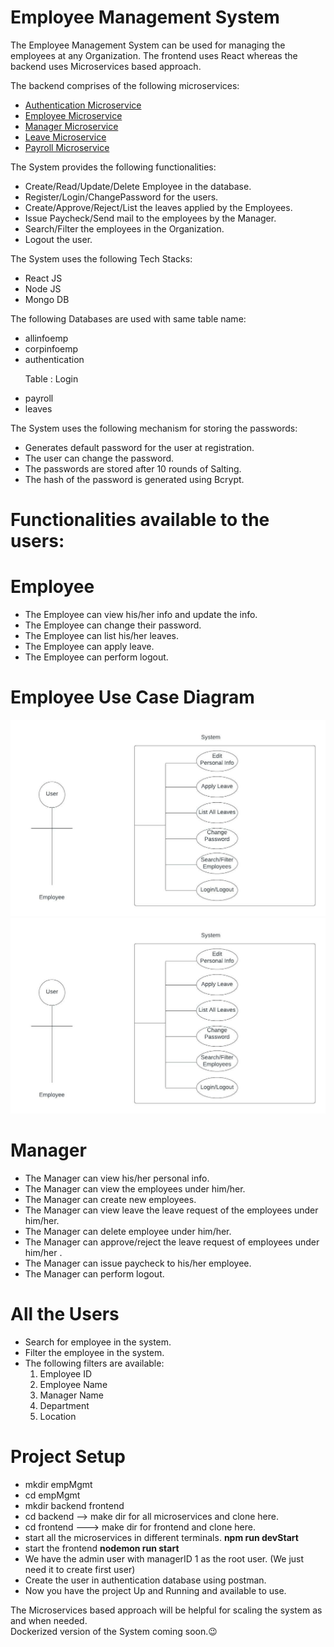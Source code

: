 # Employee Management System

The Employee Management System can be used for managing the employees at any Organization.
The frontend uses React whereas the backend uses Microservices based approach.

The backend comprises of the following microservices:
<ul>
  <li> <a href="https://github.com/sat5297/authMicroservice" target="_blank"> Authentication Microservice </a></li>
  <li> <a href="https://github.com/sat5297/employeeMicroservice" target="_blank"> Employee Microservice </a></li>
  <li> <a href="https://github.com/sat5297/managerMicroservice" target="_blank"> Manager Microservice </a></li>
  <li> <a href="https://github.com/sat5297/leaveMicroservice" target="_blank"> Leave Microservice </a></li>
  <li> <a href="https://github.com/sat5297/payrollMicroservice" target="_blank"> Payroll Microservice </a></li>
</ul>

The System provides the following functionalities:
<ul>
    <li>Create/Read/Update/Delete Employee in the database.</li>
    <li>Register/Login/ChangePassword for the users.</li>
    <li>Create/Approve/Reject/List the leaves applied by the Employees.</li>
    <li>Issue Paycheck/Send mail to the employees by the Manager.</li>
    <li>Search/Filter the employees in the Organization.</li>
    <li>Logout the user.
</ul>

The System uses the following Tech Stacks:
<ul>
    <li>React JS</li>
    <li>Node JS</li>
    <li>Mongo DB</li>
</ul>

The following Databases are used with same table name:
<ul>
    <li>allinfoemp</li>
    <li>corpinfoemp</li>
    <li>authentication <p> Table : Login </p> </li>
    <li>payroll</li>
    <li>leaves</li>
</ul>
   
The System uses the following mechanism for storing the passwords:
<ul>
    <li>Generates default password for the user at registration.</li>
    <li>The user can change the password.</li>
    <li>The passwords are stored after 10 rounds of Salting.</li>
    <li>The hash of the password is generated using Bcrypt.</li>
</ul>

# Functionalities available to the users:

  # Employee
<ul>
    <li>The Employee can view his/her info and update the info.</li>
    <li>The Employee can change their password.</li>
    <li>The Employee can list his/her leaves.</li>
    <li>The Employee can apply leave.</li>
    <li>The Employee can perform logout.</li>
</ul>

 # Employee Use Case Diagram
 ![Alt text](https://github.com/sat5297/frontendManagementSystem/blob/master/Blank%20diagram%20(2).jpeg)
  <img src="https://github.com/sat5297/frontendManagementSystem/blob/master/Blank%20diagram%20(2).jpeg" alt="Employee Use Case Diagram">
  # Manager
<ul>
    <li>The Manager can view his/her personal info.</li>
    <li>The Manager can view the employees under him/her.</li>
    <li>The Manager can create new employees.</li>
    <li>The Manager can view leave the leave request of the employees under him/her.</li>
    <li>The Manager can delete employee under him/her.</li>
    <li>The Manager can approve/reject the leave request of employees under him/her .</li>
    <li>The Manager can issue paycheck to his/her employee.</li>
    <li>The Manager can perform logout.</li>
</ul>

  # All the Users
  <ul>
    <li>Search for employee in the system.</li>
    <li>Filter the employee in the system.</li>
    <li>The following filters are available:
      <ol>
        <li>Employee ID</li>
        <li>Employee Name</li>
        <li>Manager Name</li>
        <li>Department</li>
        <li>Location</li>
      </ol>
    </li>
  </ul>  
  
  # Project Setup
  <ul>
    <li>mkdir empMgmt </li>
    <li>cd empMgmt </li>
    <li>mkdir backend frontend</li>
    <li>cd backend --> make dir for all microservices and clone here.</li>
    <li>cd frontend ---> make dir for frontend and clone here.</li>
    <li> start all the microservices in different terminals. <b> npm run devStart</b></li>
    <li> start the frontend <b> nodemon run start </b> </li>
    <li> We have the admin user with managerID 1 as the root user. (We just need it to create first user)</li>
    <li> Create the user in authentication database using postman. </li>
    <li> Now you have the project Up and Running and available to use.</li>
  </ul>
    
    
The Microservices based approach will be helpful for scaling the system as and when needed. <br/>
Dockerized version of the System coming soon.😉️

